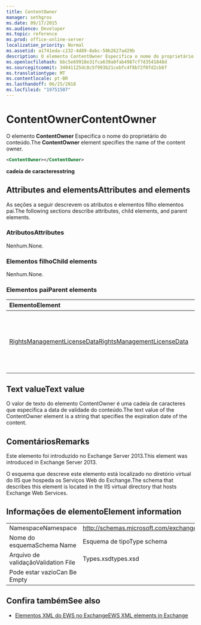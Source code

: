 ```yaml
---
title: ContentOwner
manager: sethgros
ms.date: 09/17/2015
ms.audience: Developer
ms.topic: reference
ms.prod: office-online-server
localization_priority: Normal
ms.assetid: a1741eda-c232-4d89-8abc-50b2627ad29b
description: O elemento ContentOwner Especifica o nome do proprietário do conteúdo.
ms.openlocfilehash: bbc5e69918e31fca639a0fab4987cf7d3541848d
ms.sourcegitcommit: 34041125dc8c5f993b21cebfc4f8b72f0fd2cb6f
ms.translationtype: MT
ms.contentlocale: pt-BR
ms.lasthandoff: 06/25/2018
ms.locfileid: "19751507"
---
```

# <a name="contentowner"></a><span data-ttu-id="6d131-103">ContentOwner</span><span class="sxs-lookup"><span data-stu-id="6d131-103">ContentOwner</span></span>

<span data-ttu-id="6d131-104">O elemento **ContentOwner** Especifica o nome do proprietário do conteúdo.</span><span class="sxs-lookup"><span data-stu-id="6d131-104">The **ContentOwner** element specifies the name of the content owner.</span></span> 
  
```XML
<ContentOwner></ContentOwner>
```

 <span data-ttu-id="6d131-105">**cadeia de caracteres**</span><span class="sxs-lookup"><span data-stu-id="6d131-105">**string**</span></span>
## <a name="attributes-and-elements"></a><span data-ttu-id="6d131-106">Attributes and elements</span><span class="sxs-lookup"><span data-stu-id="6d131-106">Attributes and elements</span></span>

<span data-ttu-id="6d131-107">As seções a seguir descrevem os atributos e elementos filho elementos pai.</span><span class="sxs-lookup"><span data-stu-id="6d131-107">The following sections describe attributes, child elements, and parent elements.</span></span>
  
### <a name="attributes"></a><span data-ttu-id="6d131-108">Atributos</span><span class="sxs-lookup"><span data-stu-id="6d131-108">Attributes</span></span>

<span data-ttu-id="6d131-109">Nenhum.</span><span class="sxs-lookup"><span data-stu-id="6d131-109">None.</span></span>
  
### <a name="child-elements"></a><span data-ttu-id="6d131-110">Elementos filho</span><span class="sxs-lookup"><span data-stu-id="6d131-110">Child elements</span></span>

<span data-ttu-id="6d131-111">Nenhum.</span><span class="sxs-lookup"><span data-stu-id="6d131-111">None.</span></span>
  
### <a name="parent-elements"></a><span data-ttu-id="6d131-112">Elementos pai</span><span class="sxs-lookup"><span data-stu-id="6d131-112">Parent elements</span></span>

|<span data-ttu-id="6d131-113">**Elemento**</span><span class="sxs-lookup"><span data-stu-id="6d131-113">**Element**</span></span>|<span data-ttu-id="6d131-114">**Descrição**</span><span class="sxs-lookup"><span data-stu-id="6d131-114">**Description**</span></span>|
|:-----|:-----|
|[<span data-ttu-id="6d131-115">RightsManagementLicenseData</span><span class="sxs-lookup"><span data-stu-id="6d131-115">RightsManagementLicenseData</span></span>](rightsmanagementlicensedata.md) <br/> |<span data-ttu-id="6d131-116">Especifica informações sobre a licença de gerenciamento de direitos.</span><span class="sxs-lookup"><span data-stu-id="6d131-116">Specifies information about the rights management license.</span></span>  <br/> |
   
## <a name="text-value"></a><span data-ttu-id="6d131-117">Text value</span><span class="sxs-lookup"><span data-stu-id="6d131-117">Text value</span></span>

<span data-ttu-id="6d131-118">O valor de texto do elemento ContentOwner é uma cadeia de caracteres que especifica a data de validade do conteúdo.</span><span class="sxs-lookup"><span data-stu-id="6d131-118">The text value of the ContentOwner element is a string that specifies the expiration date of the content.</span></span>
  
## <a name="remarks"></a><span data-ttu-id="6d131-119">Comentários</span><span class="sxs-lookup"><span data-stu-id="6d131-119">Remarks</span></span>

<span data-ttu-id="6d131-120">Este elemento foi introduzido no Exchange Server 2013.</span><span class="sxs-lookup"><span data-stu-id="6d131-120">This element was introduced in Exchange Server 2013.</span></span>
  
<span data-ttu-id="6d131-121">O esquema que descreve este elemento está localizado no diretório virtual do IIS que hospeda os Serviços Web do Exchange.</span><span class="sxs-lookup"><span data-stu-id="6d131-121">The schema that describes this element is located in the IIS virtual directory that hosts Exchange Web Services.</span></span>
  
## <a name="element-information"></a><span data-ttu-id="6d131-122">Informações de elemento</span><span class="sxs-lookup"><span data-stu-id="6d131-122">Element information</span></span>

|||
|:-----|:-----|
|<span data-ttu-id="6d131-123">Namespace</span><span class="sxs-lookup"><span data-stu-id="6d131-123">Namespace</span></span>  <br/> |http://schemas.microsoft.com/exchange/services/2006/types  <br/> |
|<span data-ttu-id="6d131-124">Nome do esquema</span><span class="sxs-lookup"><span data-stu-id="6d131-124">Schema Name</span></span>  <br/> |<span data-ttu-id="6d131-125">Esquema de tipo</span><span class="sxs-lookup"><span data-stu-id="6d131-125">Type schema</span></span>  <br/> |
|<span data-ttu-id="6d131-126">Arquivo de validação</span><span class="sxs-lookup"><span data-stu-id="6d131-126">Validation File</span></span>  <br/> |<span data-ttu-id="6d131-127">Types.xsd</span><span class="sxs-lookup"><span data-stu-id="6d131-127">types.xsd</span></span>  <br/> |
|<span data-ttu-id="6d131-128">Pode estar vazio</span><span class="sxs-lookup"><span data-stu-id="6d131-128">Can Be Empty</span></span>  <br/> ||
   
## <a name="see-also"></a><span data-ttu-id="6d131-129">Confira também</span><span class="sxs-lookup"><span data-stu-id="6d131-129">See also</span></span>



- [<span data-ttu-id="6d131-130">Elementos XML do EWS no Exchange</span><span class="sxs-lookup"><span data-stu-id="6d131-130">EWS XML elements in Exchange</span></span>](ews-xml-elements-in-exchange.md)

